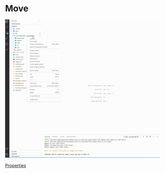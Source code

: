 # Move

<p>
    <a target="_blank" rel="noopener noreferrer" href="https://github.com/srlee309/vscode-domain-schematics-extension/blob/main/gifs/move.gif?raw=true">
        <img src="https://github.com/srlee309/vscode-domain-schematics-extension/blob/main/gifs/move.gif?raw=true" alt="Demo" style="max-width:100%;">
    </a>
</p>

[Properties](https://github.com/srlee309/domain/blob/master/packages/domain/src/schematics/move/schema.json)